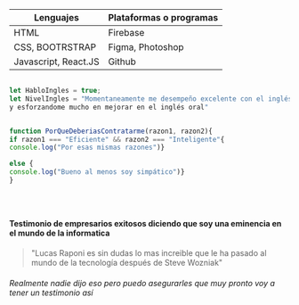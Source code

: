 



| Lenguajes | Plataformas o programas |            
| ------ | ------ |                               
| HTML | Firebase |                               
| CSS, BOOTRSTRAP | Figma, Photoshop |
| Javascript, React.JS | Github |





```javascript 

let HabloIngles = true;
let NivelIngles = "Momentaneamente me desempeño excelente con el inglés escrito, estoy viendo muchos cursos 
y esforzandome mucho en mejorar en el inglés oral"


function PorQueDeberiasContratarme(razon1, razon2){
if razon1 === "Eficiente" && razon2 === "Inteligente"{
console.log("Por esas mismas razones")}

else {
console.log("Bueno al menos soy simpático")}
}





```




#### Testimonio de empresarios exitosos diciendo que soy una eminencia en el mundo de la informatica 

> "Lucas Raponi es sin dudas lo mas increible que le ha pasado al mundo de la tecnología después de Steve Wozniak"

###### Realmente nadie dijo eso pero puedo asegurarles que muy pronto voy a tener un testimonio así





